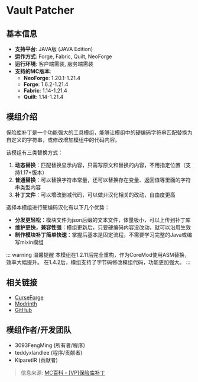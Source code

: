 <ModInfo 
  curseForgeId="vault-patcher" 
  modName="保险库补丁（Vault Patcher）" 
  projectId="967052"
/>

# Vault Patcher

## 基本信息


- **支持平台**: JAVA版 (JAVA Edition)
- **运作方式**: Forge, Fabric, Quilt, NeoForge
- **运行环境**: 客户端需装, 服务端需装
- **支持的MC版本**:
  - **NeoForge**: 1.20.1-1.21.4
  - **Forge**: 1.6.2-1.21.4
  - **Fabric**: 1.14-1.21.4
  - **Quilt**: 1.14-1.21.4

## 模组介绍

保险库补丁是一个功能强大的工具模组，能够让模组中的硬编码字符串匹配替换为自定义的字符串，或修改增加模组中的代码内容。

该模组有三类替换方式：
1. **动态替换**：匹配替换显示内容，只需写原文和替换的内容，不用指定位置（支持1.17+版本）
2. **普通替换**：可以替换字符串常量，还可以替换存在变量、返回值等里面的字符串类型内容
3. **补丁文件**：可以增改删减代码，可以做非汉化相关的改动，自由度更高

选择本模组进行硬编码汉化有以下几个优势：
- **分发更轻松**：模块文件为json后缀的文本文件，体量极小，可以上传到补丁库
- **维护更快，兼容性强**：模组更新后，只要硬编码内容没改动，就可以沿用生效
- **制作模块补丁简单快速**：掌握后基本是固定流程，不需要学习完整的Java或编写mixin模组

::: warning 温馨提醒
本模组在1.2.11后完全重构，作为CoreMod使用ASM替换，效率大幅提升。
在1.4.2后，模组支持了字节码修改模组代码，功能更加强大。
:::

## 相关链接

- [CurseForge](https://www.curseforge.com/minecraft/mc-mods/vault-patcher)
- [Modrinth](https://modrinth.com/mod/vault-patcher)
- [GitHub](https://github.com/3093FengMing/VaultPatcher)

## 模组作者/开发团队

- 3093FengMing (所有者/程序)
- teddyxlandlee (程序/贡献者)
- KlparetlR (贡献者)

> 信息来源: [MC百科 - [VP]保险库补丁](https://www.mcmod.cn/class/8765.html)
